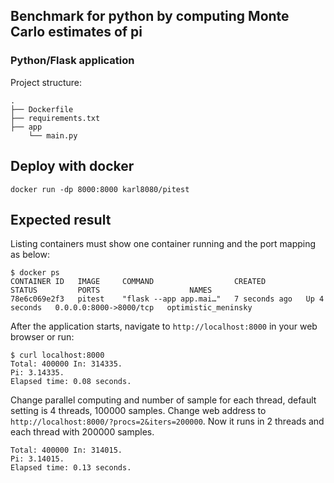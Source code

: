 ## Benchmark for python by computing Monte Carlo estimates of pi

### Python/Flask application

Project structure:
```
.
├── Dockerfile
├── requirements.txt
├── app
    └── main.py

```

## Deploy with docker

```
docker run -dp 8000:8000 karl8080/pitest
```

## Expected result

Listing containers must show one container running and the port mapping as below:
```
$ docker ps
CONTAINER ID   IMAGE     COMMAND                  CREATED         STATUS         PORTS                    NAMES
78e6c069e2f3   pitest    "flask --app app.mai…"   7 seconds ago   Up 4 seconds   0.0.0.0:8000->8000/tcp   optimistic_meninsky
```

After the application starts, navigate to `http://localhost:8000` in your web browser or run:
```
$ curl localhost:8000
Total: 400000 In: 314335.
Pi: 3.14335.
Elapsed time: 0.08 seconds.
```

Change parallel computing and number of sample for each thread, default setting is 4 threads, 100000 samples. Change web address to `http://localhost:8000/?procs=2&iters=200000`. Now it runs in 2 threads and each thread with 200000 samples.
```
Total: 400000 In: 314015.
Pi: 3.14015.
Elapsed time: 0.13 seconds.
```
